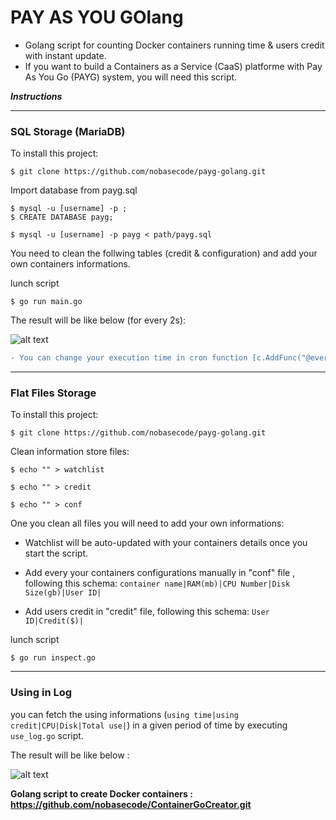 
# PAY AS YOU GOlang

- Golang script for counting Docker containers running time & users credit with instant update.
- If you want to build a Containers as a Service (CaaS) platforme with Pay As You Go (PAYG) system, you will need this script.

**_Instructions_**

---------------------------------------
### **SQL Storage (MariaDB)**

To install this project:

```
$ git clone https://github.com/nobasecode/payg-golang.git
```

Import database from payg.sql

```
$ mysql -u [username] -p ;
$ CREATE DATABASE payg;
```
```
$ mysql -u [username] -p payg < path/payg.sql
```

You need to clean the follwing tables (credit & configuration) and add your own containers informations.

lunch script

```
$ go run main.go
```

The result will be like below (for every 2s):


![alt text](https://i.imgur.com/TnLaW31.png)

```diff
- You can change your execution time in cron function [c.AddFunc("@every 2s", func()]
```

---------------------------------------


### **Flat Files Storage**

To install this project:

```
$ git clone https://github.com/nobasecode/payg-golang.git
```

Clean information store files:

```
$ echo "" > watchlist
```
```
$ echo "" > credit
```
```
$ echo "" > conf
```
One you clean all files you will need to add your own informations:

- Watchlist will be auto-updated with your containers details once you start the script.

- Add every your containers configurations manually in "conf" file , following this schema:
`container name|RAM(mb)|CPU Number|Disk Size(gb)|User ID|`

- Add users credit in "credit" file, following this schema:
`User ID|Credit($)|`

lunch script

```
$ go run inspect.go
```

---------------------------------------


### **Using in Log**

you can fetch the using informations (`using time|using credit|CPU|Disk|Total use|`) in a given period of time by executing `use_log.go` script.

The result will be like below :

![alt text](https://i.imgur.com/ZU84s9I.png)

**Golang script to create Docker containers : https://github.com/nobasecode/ContainerGoCreator.git**
